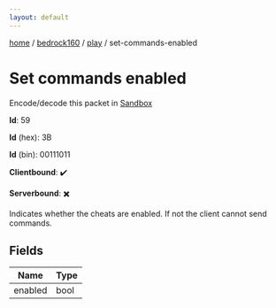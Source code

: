 ```yaml
---
layout: default
---
```


[home](/)  /  [bedrock160](/protocol/bedrock160)  /  [play](/protocol/bedrock160/play)  /  set-commands-enabled

# Set commands enabled

Encode/decode this packet in [Sandbox](../../../sandbox/bedrock160#play.set_commands_enabled)

**Id**: 59

**Id** (hex): 3B

**Id** (bin): 00111011

**Clientbound**: ✔️

**Serverbound**: ✖️

Indicates whether the cheats are enabled. If not the client cannot send commands.

## Fields

Name | Type
---|---
enabled | bool
